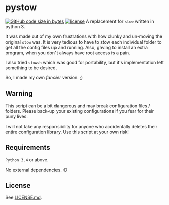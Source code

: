 # pystow
[![GitHub code size in bytes](https://img.shields.io/github/languages/code-size/badges/shields.svg)]() [![license](https://img.shields.io/github/license/mashape/apistatus.svg)]()
A replacement for `stow` written in python 3.

It was made out of my own frustrations with how clunky and un-moving the original `stow` was. It is very tedious to have to stow each individual folder to get all the config files up and running. Also, ghving to install an extra program, when you don't always have root access is a pain. 

I also tried `stowsh` which was good for portability, but it's implementation left something to be desired. 

So, I made my own *fancier* version. ;)

## Warning
This script can be a bit dangerous and may break configuration files / folders. Please back-up your existing configurations if you fear for their puny lives.

I will not take any responsibility for anyone who accidentally deletes their entire configuration library. Use this script at your own risk!

## Requirements
`Python 3.4` or above.

No external dependencies. :D

## License
See [LICENSE.md](LICENSE.md).

